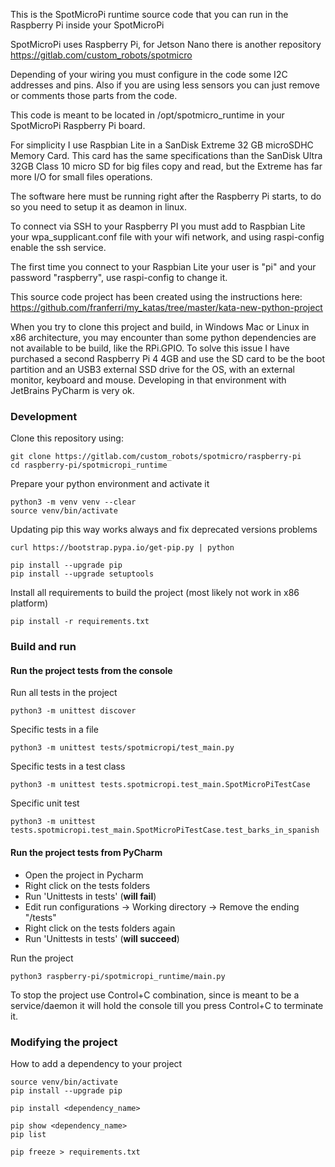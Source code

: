 This is the SpotMicroPi runtime source code that you can run in the Raspberry Pi inside your SpotMicroPi

SpotMicroPi uses Raspberry Pi, for Jetson Nano there is another repository https://gitlab.com/custom_robots/spotmicro

Depending of your wiring you must configure in the code some I2C addresses and pins. Also if you are using less sensors you can just remove or comments those parts from the code.

This code is meant to be located in /opt/spotmicro_runtime in your SpotMicroPi Raspberry Pi board.

For simplicity I use Raspbian Lite in a SanDisk Extreme 32 GB microSDHC Memory Card. This card has the same specifications than the SanDisk Ultra 32GB Class 10 micro SD for big files copy and read, but the Extreme has far more I/O for small files operations.

The software here must be running right after the Raspberry Pi starts, to do so you need to setup it as deamon in linux.

To connect via SSH to your Raspberry PI you must add to Raspbian Lite your wpa_supplicant.conf file with your wifi network, and using raspi-config enable the ssh service.

The first time you connect to your Raspbian Lite your user is "pi" and your password "raspberry", use raspi-config to change it.

This source code project has been created using the instructions here: https://github.com/franferri/my_katas/tree/master/kata-new-python-project

When you try to clone this project and build, in Windows Mac or Linux in x86 architecture, you may encounter than some python dependencies are not available to be build, like the RPi.GPIO. To solve this issue I have purchased a second Raspberry Pi 4 4GB and use the SD card to be the boot partition and an USB3 external SSD drive for the OS, with an external monitor, keyboard and mouse. Developing in that environment with JetBrains PyCharm is very ok.

### Development

Clone this repository using:

    git clone https://gitlab.com/custom_robots/spotmicro/raspberry-pi
    cd raspberry-pi/spotmicropi_runtime

Prepare your python environment and activate it
    
    python3 -m venv venv --clear
    source venv/bin/activate
    
Updating pip this way works always and fix deprecated versions problems
 
    curl https://bootstrap.pypa.io/get-pip.py | python

    pip install --upgrade pip
    pip install --upgrade setuptools
    
Install all requirements to build the project (most likely not work in x86 platform)

    pip install -r requirements.txt

### Build and run

#### Run the project tests from the console

Run all tests in the project

    python3 -m unittest discover

Specific tests in a file

    python3 -m unittest tests/spotmicropi/test_main.py

Specific tests in a test class

    python3 -m unittest tests.spotmicropi.test_main.SpotMicroPiTestCase

Specific unit test

    python3 -m unittest tests.spotmicropi.test_main.SpotMicroPiTestCase.test_barks_in_spanish

#### Run the project tests from PyCharm

* Open the project in Pycharm
* Right click on the tests folders
* Run 'Unittests in tests' (**will fail**)
* Edit run configurations -> Working directory -> Remove the ending "/tests"
* Right click on the tests folders again
* Run 'Unittests in tests' (**will succeed**)

Run the project

    python3 raspberry-pi/spotmicropi_runtime/main.py

To stop the project use Control+C combination, since is meant to be a service/daemon it will hold the console till you press Control+C to terminate it.

### Modifying the project

How to add a dependency to your project

    source venv/bin/activate
    pip install --upgrade pip
    
    pip install <dependency_name>
    
    pip show <dependency_name>
    pip list
    
    pip freeze > requirements.txt

